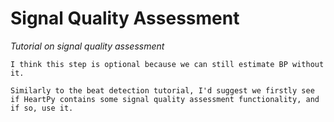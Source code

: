 # Signal Quality Assessment

_Tutorial on signal quality assessment_

```{admonition} Suggestions
I think this step is optional because we can still estimate BP without it.

Similarly to the beat detection tutorial, I'd suggest we firstly see if HeartPy contains some signal quality assessment functionality, and if so, use it.
```